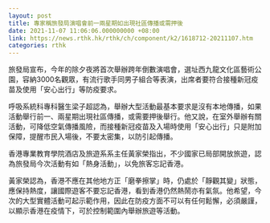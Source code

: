 ```yaml
---
layout: post
title: 專家稱旅發局演唱會前一兩星期如出現社區傳播或需押後
date: 2021-11-07 11:06:06.000000000 +08:00
link: https://news.rthk.hk/rthk/ch/component/k2/1618712-20211107.htm
categories: rthk
---
```


旅發局宣布，今年的除夕夜將首次舉辦跨年倒數演唱會，選址西九龍文化區藝術公園，容納3000名觀眾，有流行歌手同男子組合等表演，出席者要符合接種新冠疫苗及使用「安心出行」等防疫要求。

呼吸系統科專科醫生梁子超認為，舉辦大型活動最基本要求是沒有本地傳播，如果活動舉行前一、兩星期出現社區傳播，或需要押後舉行。他又說，在室外舉辦有關活動，可降低空氣傳播風險，而接種新冠疫苗及入場時使用「安心出行」只是附加保障，提醒市民入場後，不要太密集，以防引起傳播。

香港專業教育學院酒店及旅遊系系主任黃家榮指出，不少國家已局部開放旅遊，認為旅發局今次活動有如「熱身活動」，以免旅客忘記香港。

黃家榮認為，香港不應在其他地方正「磨拳擦掌」時，仍處於「靜觀其變」狀態，應保持熱度，讓國際遊客不要忘記香港，看到香港仍然熱鬧亦有氣氛。他希望，今次的大型實體活動可起示範作用，因此在防疫方面不可以有任何鬆懈，必須嚴謹，以顯示香港在疫情下，可於控制範圍內舉辦旅遊等活動。
